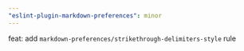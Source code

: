 ```yaml
---
"eslint-plugin-markdown-preferences": minor
---
```


feat: add `markdown-preferences/strikethrough-delimiters-style` rule
